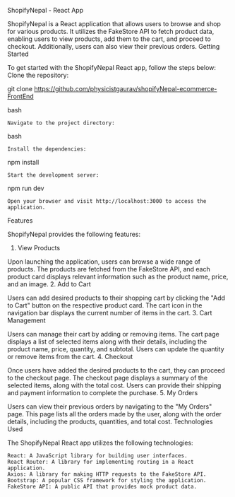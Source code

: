 ShopifyNepal - React App

ShopifyNepal is a React application that allows users to browse and shop for various products. It utilizes the FakeStore API to fetch product data, enabling users to view products, add them to the cart, and proceed to checkout. Additionally, users can also view their previous orders.
Getting Started

To get started with the ShopifyNepal React app, follow the steps below:
Clone the repository:

 git clone https://github.com/physicistgaurav/shopifyNepal-ecommerce-FrontEnd

bash



    Navigate to the project directory:

bash

    Install the dependencies:

npm install

    Start the development server:

npm run dev

    Open your browser and visit http://localhost:3000 to access the application.

Features

ShopifyNepal provides the following features:
1. View Products

Upon launching the application, users can browse a wide range of products. The products are fetched from the FakeStore API, and each product card displays relevant information such as the product name, price, and an image.
2. Add to Cart

Users can add desired products to their shopping cart by clicking the "Add to Cart" button on the respective product card. The cart icon in the navigation bar displays the current number of items in the cart.
3. Cart Management

Users can manage their cart by adding or removing items. The cart page displays a list of selected items along with their details, including the product name, price, quantity, and subtotal. Users can update the quantity or remove items from the cart.
4. Checkout

Once users have added the desired products to the cart, they can proceed to the checkout page. The checkout page displays a summary of the selected items, along with the total cost. Users can provide their shipping and payment information to complete the purchase.
5. My Orders

Users can view their previous orders by navigating to the "My Orders" page. This page lists all the orders made by the user, along with the order details, including the products, quantities, and total cost.
Technologies Used

The ShopifyNepal React app utilizes the following technologies:

    React: A JavaScript library for building user interfaces.
    React Router: A library for implementing routing in a React application.
    Axios: A library for making HTTP requests to the FakeStore API.
    Bootstrap: A popular CSS framework for styling the application.
    FakeStore API: A public API that provides mock product data.

